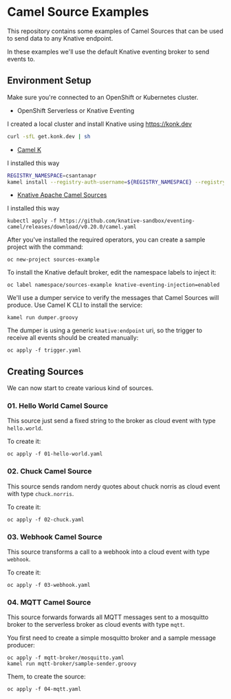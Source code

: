 # Camel Source Examples

This repository contains some examples of Camel Sources that can be used to send data to any Knative endpoint.

In these examples we'll use the default Knative eventing broker to send events to.

## Environment Setup

Make sure you're connected to an OpenShift or Kubernetes cluster.

- OpenShift Serverless or Knative Eventing

I created a local cluster and install Knative using https://konk.dev
```bash
curl -sfL get.konk.dev | sh
```

- [Camel K](https://github.com/apache/camel-k)

I installed this way
```bash
REGISTRY_NAMESPACE=csantanapr
kamel install --registry-auth-username=${REGISTRY_NAMESPACE} --registry-auth-password=<dockerpassword> --registry docker.io --organization ${REGISTRY_NAMESPACE}
```

- [Knative Apache Camel Sources](https://github.com/knative-sandbox/eventing-camel)

I installed this way
```
kubectl apply -f https://github.com/knative-sandbox/eventing-camel/releases/download/v0.20.0/camel.yaml
```


After you've installed the required operators, you can create a sample project with the command:

```
oc new-project sources-example
```

To install the Knative default broker, edit the namespace labels to inject it:

```
oc label namespace/sources-example knative-eventing-injection=enabled
```

We'll use a dumper service to verify the messages that Camel Sources will produce.
Use Camel K CLI to install the service:

```
kamel run dumper.groovy
```

The dumper is using a generic `knative:endpoint` uri, so the trigger to receive all events should be created manually:

```
oc apply -f trigger.yaml
```

## Creating Sources

We can now start to create various kind of sources.

### 01. Hello World Camel Source

This source just send a fixed string to the broker as cloud event with type `hello.world`.

To create it:

```
oc apply -f 01-hello-world.yaml
```

### 02. Chuck Camel Source

This source sends random nerdy quotes about chuck norris as cloud event with type `chuck.norris`.

To create it:

```
oc apply -f 02-chuck.yaml
```

### 03. Webhook Camel Source

This source transforms a call to a webhook into a cloud event with type `webhook`.

To create it:

```
oc apply -f 03-webhook.yaml
```

### 04. MQTT Camel Source

This source forwards forwards all MQTT messages sent to a mosquitto broker to the serverless broker as cloud events with type `mqtt`.

You first need to create a simple mosquitto broker and a sample message producer:

```
oc apply -f mqtt-broker/mosquitto.yaml
kamel run mqtt-broker/sample-sender.groovy
```

Them, to create the source:

```
oc apply -f 04-mqtt.yaml
```

